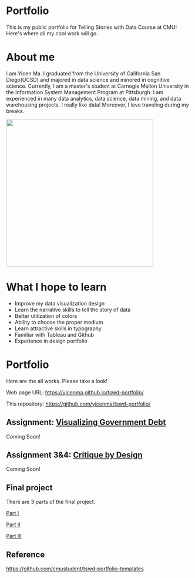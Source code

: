 # Portfolio
This is my public portfolio for Telling Stories with Data Course at CMU!  Here's where all my cool work will go. 

# About me
I am Yicen Ma. I graduated from the University of California San Diego(UCSD) and majored in data science and minored in cognitive science. Currently, I am a master's student at Carnegie Mellon University in the Information System Management Program at Pittsburgh. I am experienced in many data analytics, data science, data mining, and data warehousing projects. I really like data! Moreover, I love traveling during my breaks.

<img src="Yicen.jpg" width="400"/>


# What I hope to learn

- Improve my data visualization design
- Learn the narrative skills to tell the story of data
- Better utilization of colors
- Ability to choose the proper medium
- Learn attractive skills in typography
- Familiar with Tableau and Github
- Experience in design portfolio


# Portfolio
Here are the all works. Please take a look!

Web page URL: https://yicenma.github.io/tswd-portfolio/

This repository: https://github.com/yicenma/tswd-portfolio/

## Assignment: [Visualizing Government Debt](visualizing-government-debt.md)
Coming Soon!

## Assignment 3&4: [Critique by Design](critique-by-design.md)
Coming Soon!
 

## Final project
There are 3 parts of the final project.

[Part I](final-project-part-one.md)

[Part II](final-project-part-two.md)

[Part III](final-project-part-three.md)


## Reference

https://github.com/cmustudent/tswd-portfolio-templates
